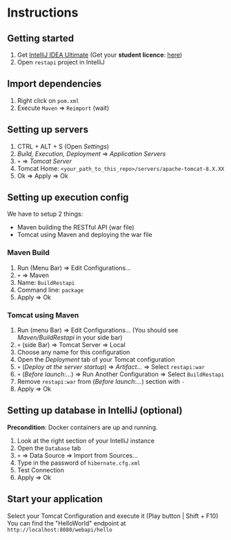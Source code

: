 # Instructions
## Getting started
1. Get [IntelliJ IDEA Ultimate](https://www.jetbrains.com/idea/download/) (Get your **student licence**: [here](https://www.jetbrains.com/student/))
2. Open `restapi` project in IntelliJ

## Import dependencies
1. Right click on `pom.xml`
2. Execute `Maven` => `Reimport` (wait)

## Setting up servers
1. CTRL + ALT + S (Open *Settings*)
2. *Build, Execution, Deployment* => *Application Servers*
3. `+` => *Tomcat Server*
4. Tomcat Home: `<your_path_to_this_repo>/servers/apache-tomcat-8.X.XX`
5. Ok => Apply => Ok

## Setting up execution config
We have to setup 2 things:
- Maven building the RESTful API (war file)
- Tomcat using Maven and deploying the war file

### Maven Build
1. Run (Menu Bar) => Edit Configurations...
2. `+` => Maven
3. Name: `BuildRestapi`
4. Command line: `package`
5. Apply => Ok

### Tomcat using Maven
1. Run (menu Bar) => Edit Configurations... (You should see *Maven/BuildRestapi* in your side bar)
2. `+` (side Bar) => Tomcat Server => Local
3. Choose any name for this configuration
4. Open the *Deployment* tab of your Tomcat configuration
5. `+` (*Deploy at the server startup*) => *Artifact...* => Select `restapi:war`
6. `+` (*Before launch:...*) => Run Another Configuration => Select `BuildRestapi`
7. Remove `restapi:war` from (*Before launch:...*) section with `-`
8. Apply => Ok

## Setting up database in IntelliJ (optional)
**Precondition**: Docker containers are up and running.
1. Look at the right section of your IntelliJ instance
2. Open the `Database` tab
3. `+` => Data Source => Import from Sources...
4. Type in the password of `hibernate.cfg.xml`
5. Test Connection
6. Apply => Ok

## Start your application
Select your Tomcat Configuration and execute it (Play button | Shift + F10)
You can find the "HelloWorld" endpoint at `http://localhost:8080/webapi/hello`